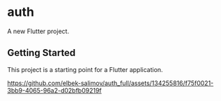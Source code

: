 # auth

A new Flutter project.

## Getting Started

This project is a starting point for a Flutter application.




https://github.com/elbek-salimov/auth_full/assets/134255816/f75f0021-3bb9-4065-96a2-d02bfb09219f

